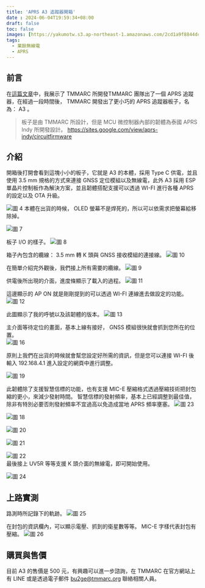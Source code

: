 ```yaml
---
title: 'APRS A3 追蹤器開箱'
date : 2024-06-04T19:59:34+08:00
draft: false
toc: false
images: [https://yakumotw.s3.ap-northeast-1.amazonaws.com/2cd1a9f8844dcd7f0464f5027713da07c43942f2fa6710d58ef531fee490b706.jpg]
tags:
  - 業餘無線電
  - APRS
---
```

## 前言
在[這篇文章](https://yakumo.tw/posts/2023/10/vhfaprs/)中，我展示了 TMMARC 所開發TMMARC 團隊出了一個 APRS 追蹤器，在經過一段時間後， TMMARC 開發出了更小巧的 APRS 追蹤器板子，名為： A3 。

>板子是由 TMMARC 所設計，但是 MCU 微控制器內部的韌體為泰國 APRS Indy 所開發設計。
 https://sites.google.com/view/aprs-indy/circuitfirmware
## 介紹
開箱後打開會看到這塊小小的板子，它就是 A3 的本體，採用 Type C 供電，並且使用 3.5 mm 規格的方式來連接 GNSS 定位模組以及無線電，此外 A3 採用 ESP 單晶片控制板作為解決方案，並且韌體搭配支援可以透過 WI-FI 進行各種 APRS 的設定以及 OTA 升級。

![圖 4](https://yakumotw.s3.ap-northeast-1.amazonaws.com/0df084cd73f208189afa264d0c32e1083941db0078a82e4893a71d0ac5878d50.jpg) 
本體在出貨的時候， OLED 螢幕不是焊死的，所以可以依需求把螢幕給移除掉。

![圖 7](https://yakumotw.s3.ap-northeast-1.amazonaws.com/94419204deef64a2ed01e0e71b720fe086b85b10652289cc85b226c6f10ee268.jpg) 

板子 I/O 的樣子。
![圖 8](https://yakumotw.s3.ap-northeast-1.amazonaws.com/3515b01580e04b0eed07f818950ed11fd37bb79b65f7082ad36ca135b212b5b2.jpg)

箱子內包含的纜線： 3.5 mm 轉 K 頭與 GNSS 接收模組的連接線。
![圖 10](https://yakumotw.s3.ap-northeast-1.amazonaws.com/d1edaa0c04277a19cf287eb1895ab9e48ad0bdbe67b73aea542111061cd0d224.jpg)

在簡單介紹完外觀後，我們接上所有需要的纜線。
![圖 9](https://yakumotw.s3.ap-northeast-1.amazonaws.com/281e8f232d1cebc3bb5903d174829741e7be2b06223a88cecc52eb251ec23cb2.jpg) 

供電後所出現的介面，進度條顯示了載入的過程。
![圖 11](https://yakumotw.s3.ap-northeast-1.amazonaws.com/eaed208db1351f4c70050319dc7cc765d92d961231b41e855f11727c21ab77f2.jpg)

這邊顯示的 AP ON 就是剛剛提到的可以透過 WI-FI 連線進去做設定的功能。
![圖 12](https://yakumotw.s3.ap-northeast-1.amazonaws.com/5139b15957267982948f4a6c08073f807d4a389f895579a2a219cd04cfa37781.jpg)

此圖顯示了我的呼號以及該韌體的版本。
![圖 13](https://yakumotw.s3.ap-northeast-1.amazonaws.com/12391031d252db4ff84e6d2e873f9d97293afcded4999b559ba27b5fdcf0f05d.jpg)

主介面等待定位的畫面，基本上線有接好， GNSS 模組很快就會抓到您所在的位置。  
![圖 16](https://yakumotw.s3.ap-northeast-1.amazonaws.com/79857fd1eade0945d13623738ba0f5506d5b73d94a5d4b658202c251f61e8df5.jpg) 

原則上我們在出貨的時候就會幫您設定好所需的資訊，但是您可以連接 WI-FI 後輸入 192.168.4.1 
進入設定的網頁中進行調整。

![圖 19](https://yakumotw.s3.ap-northeast-1.amazonaws.com/a822300c07eeef4d0f8116036eb2c0e1ff604e290b77d5946f59122787abbc1d.jpg)

此韌體除了支援智慧信標的功能，也有支援 MIC-E 壓縮格式透過壓縮技術把封包縮的更小，來減少發射時間。
智慧信標的發射頻率，基本上已經調整到最佳值，除非有特別必要否則發射頻率不宜過高以免造成當地 APRS 頻率壅塞。
![圖 23](https://yakumotw.s3.ap-northeast-1.amazonaws.com/eb183a71175e09cee1f7dce8ebd1b174031442f4e23f5076b348023e0f232cb2.jpg)

![圖 18](https://yakumotw.s3.ap-northeast-1.amazonaws.com/3c3734a739d0206d0f40f4af202ec7564a3b36a97b39773b4a63f37ba8fa9393.jpg)  
  
![圖 20](https://yakumotw.s3.ap-northeast-1.amazonaws.com/b972a89fb23120ed09a6333d2827e21a147f2b7dbc45769eba5bc6ab3b8b5ce9.jpg) 
 
![圖 21](https://yakumotw.s3.ap-northeast-1.amazonaws.com/127118276fec630f798f6be62428c61dc1bbc165ee194165ce7ef50bbc3c5d81.jpg)  

![圖 22](https://yakumotw.s3.ap-northeast-1.amazonaws.com/3c3734a739d0206d0f40f4af202ec7564a3b36a97b39773b4a63f37ba8fa9393.jpg)  
最後接上 UV5R 等等支援 K 頭介面的無線電，即可開始使用。 

![圖 24](https://yakumotw.s3.ap-northeast-1.amazonaws.com/c10c651dceaf17a93e0a6c902fcc3a2fdf4e39a12aa20f1853943ae0af2b71ca.jpg)  

## 上路實測
路測時所記錄下的軌跡。
![圖 25](https://yakumotw.s3.ap-northeast-1.amazonaws.com/d267b010a89eb9da6f8e57f56d1ef77b200026c27cef8e762b98dd7584dd1dc6.jpg)

在封包的資訊欄內，可以顯示電壓、抓到的衛星數等等。
MIC-E 字樣代表封包有壓縮。
![圖 26](https://yakumotw.s3.ap-northeast-1.amazonaws.com/88bb5e5b9de696f3073d8e0ed1613b5363b17429f7be22d534c6fd948c3b4e62.jpg)  

## 購買與售價
目前 A3 的售價是 500 元，有興趣可以進一步諮詢，在 TMMARC 在官方網站上有 LINE 或是透過電子郵件 bu2ge@tmmarc.org 聯絡相關人員。